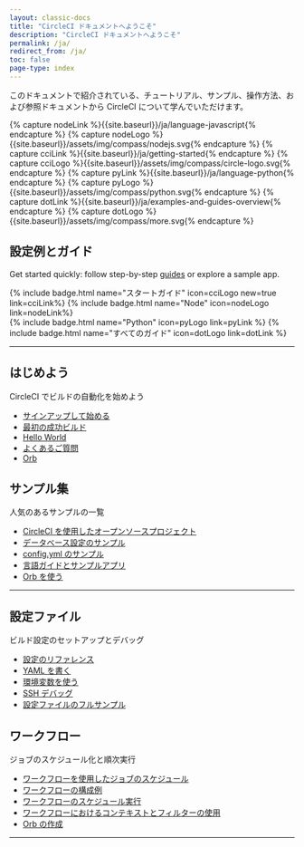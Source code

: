 ```yaml
---
layout: classic-docs
title: "CircleCI ドキュメントへようこそ"
description: "CircleCI ドキュメントへようこそ"
permalink: /ja/
redirect_from: /ja/
toc: false
page-type: index
---
```


このドキュメントで紹介されている、チュートリアル、サンプル、操作方法、および参照ドキュメントから CircleCI について学んでいただけます。


<!--Do not translate: Experiment Code for https://circleci.atlassian.net/browse/DD-455 -->
<!-- we need to use "capture" because we can't use `{{site.baseurl}}` in includes. -->
{% capture nodeLink %}{{site.baseurl}}/ja/language-javascript{% endcapture %}
{% capture nodeLogo %}{{site.baseurl}}/assets/img/compass/nodejs.svg{% endcapture %}
{% capture cciLink %}{{site.baseurl}}/ja/getting-started{% endcapture %}
{% capture cciLogo %}{{site.baseurl}}/assets/img/compass/circle-logo.svg{% endcapture %}
{% capture pyLink %}{{site.baseurl}}/ja/language-python{% endcapture %}
{% capture pyLogo %}{{site.baseurl}}/assets/img/compass/python.svg{% endcapture %}
{% capture dotLink %}{{site.baseurl}}/ja/examples-and-guides-overview{% endcapture %}
{% capture dotLogo %}{{site.baseurl}}/assets/img/compass/more.svg{% endcapture %}

<div class="getting-started-experiment-badges">
  <h2> 設定例とガイド</h2>
    <p>Get started quickly: follow step-by-step <a href="{{site.baseurl}}/ja/examples-and-guides-overview/">guides</a> or explore a sample app.</p>
    <div class="flex mb-2">
      {% include badge.html name="スタートガイド" icon=cciLogo new=true  link=cciLink%}
      {% include badge.html name="Node" icon=nodeLogo  link=nodeLink%}
  </div>
  <div class="flex">
      {% include badge.html name="Python" icon=pyLogo link=pyLink %}
      {% include badge.html name="すべてのガイド" icon=dotLogo link=dotLink %}
  </div>
</div>
<!-- End: Experiment code. -->

<div class="row loading-deferred">
  <div class="treatment col-xs-12">
    <hr />
  </div>
  <div class="col-xs-12 col-sm-6">
    <h2>はじめよう</h2>
    <p>CircleCI でビルドの自動化を始めよう</p>
    <ul>
      <li><a href="{{ site.baseurl }}/ja/first-steps/">サインアップして始める</a></li>
      <li><a href="{{ site.baseurl }}/ja/getting-started/">最初の成功ビルド</a></li>
      <li><a href="{{ site.baseurl }}/ja/hello-world/">Hello World</a></li>
      <li><a href="{{ site.baseurl }}/ja/faq/">よくあるご質問</a></li>
      <li><a href="{{ site.baseurl }}/ja/orb-intro/">Orb</a></li>
    </ul>
  </div>
  <div class="col-xs-12 col-sm-6">
    <h2>サンプル集</h2>
    <p>人気のあるサンプルの一覧</p>
    <ul>
        <li><a href="{{ site.baseurl }}/ja/example-configs/">CircleCI を使用したオープンソースプロジェクト</a></li>
        <li><a href="{{ site.baseurl }}/ja/postgres-config/">データベース設定のサンプル</a></li>
        <li><a href="{{ site.baseurl }}/ja/sample-config/">config.yml のサンプル</a></li>
        <li><a href="{{ site.baseurl }}/ja/examples-and-guides-overview/">言語ガイドとサンプルアプリ</a></li>
        <li><a href="{{ site.baseurl }}/ja/orb-concepts/">Orb を使う</a></li>
      </ul>
  </div>
  <div class="col-xs-12">
    <hr />
  </div>
  <div class="col-xs-12 col-sm-6">
    <h2>設定ファイル</h2>
    <p>ビルド設定のセットアップとデバッグ</p>
    <ul>
      <li><a href="{{ site.baseurl }}/ja/configuration-reference/">設定のリファレンス</a></li>
      <li><a href="{{ site.baseurl }}/ja/writing-yaml/">YAML を書く</a></li>
      <li><a href="{{ site.baseurl }}/ja/env-vars/">環境変数を使う</a></li>
      <li><a href="{{ site.baseurl }}/ja/ssh-access-jobs/">SSH デバッグ</a></li>
      <li id="full-config-example"><a href="{{ site.baseurl }}/ja/configuration-reference/#example-full-configuration">設定ファイルのフルサンプル</a></li>
    </ul>
  </div>
  <div class="col-xs-12 col-sm-6">
    <h2>ワークフロー</h2>
    <p>ジョブのスケジュール化と順次実行</p>
    <ul>
      <li><a href="{{ site.baseurl }}/ja/workflows/">ワークフローを使用したジョブのスケジュール</a></li>
      <li><a href="{{ site.baseurl }}/ja/workflows/#workflows-configuration-examples">ワークフローの構成例</a></li>
      <li><a href="{{ site.baseurl }}/ja/workflows/#scheduling-a-workflow">ワークフローのスケジュール実行</a></li>
      <li><a href="{{ site.baseurl }}/ja/workflows/#using-contexts-and-filtering-in-your-
      workflows">ワークフローにおけるコンテキストとフィルターの使用</a></li>
      <li><a href="{{ site.baseurl }}/ja/creating-orbs/">Orb の作成</a></li>
    </ul>
  </div>
   <div class="col-xs-12">
    <hr />
  </div>
</div>
